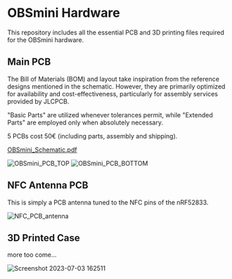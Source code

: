 # OBSmini Hardware
This repository includes all the essential PCB and 3D printing files required for the OBSmini hardware.



## Main PCB

The Bill of Materials (BOM) and layout take inspiration from the reference designs mentioned in the schematic. 
However, they are primarily optimized for availability and cost-effectiveness, particularly for assembly services provided by JLCPCB.

"Basic Parts" are utilized whenever tolerances permit, while "Extended Parts" are employed only when absolutely necessary.

5 PCBs cost 50€ (including parts, assembly and shipping).

[OBSmini_Schematic.pdf](https://github.com/MegaC-C/OBSmini_hardware/files/11957442/OBSmini_PCB.pdf)

![OBSmini_PCB_TOP](https://github.com/MegaC-C/OBSmini_hardware/assets/59622754/084783b6-e975-47cb-9078-59f3e9be8290)
![OBSmini_PCB_BOTTOM](https://github.com/MegaC-C/OBSmini_hardware/assets/59622754/677102eb-12ff-4518-bbf8-132eba382837)

## NFC Antenna PCB

This is simply a PCB antenna tuned to the NFC pins of the nRF52833.

![NFC_PCB_antenna](https://github.com/MegaC-C/OBSmini_hardware/assets/59622754/2affce27-9c5b-4fa7-bab3-95f43ccc7d69)





## 3D Printed Case

more too come...

![Screenshot 2023-07-03 162511](https://github.com/MegaC-C/OBSmini_hardware/assets/59622754/789eb938-b8c1-4b70-9bcf-f51d8a774445)

